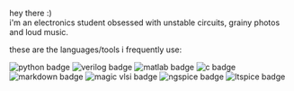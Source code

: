  hey there :) \
i'm an electronics student obsessed with  unstable circuits, grainy photos and loud music.

these are the languages/tools i frequently use:
<div align="left">
  <!-- First row -->
  <img src="https://img.shields.io/badge/-Python-3776AB?logo=python&logoColor=white&style=for-the-badge" alt="python badge" />
  <img src="https://img.shields.io/badge/-Verilog-red?style=for-the-badge" alt="verilog badge" />
  <img src="https://img.shields.io/badge/-MATLAB-0076A8?logo=mathworks&logoColor=white&style=for-the-badge" alt="matlab badge" />
  <img src="https://img.shields.io/badge/-C-00599C?logo=c&logoColor=white&style=for-the-badge" alt="c badge" />
  
  <br />
  
  <!-- Second row -->
  <img src="https://img.shields.io/badge/-Markdown-000000?logo=markdown&logoColor=white&style=for-the-badge" alt="markdown badge" />
  <img src="https://img.shields.io/badge/-MAGIC-orange?style=for-the-badge" alt="magic vlsi badge" />
  <img src="https://img.shields.io/badge/-Ngspice-darkgreen?style=for-the-badge" alt="ngspice badge" />
  <img src="https://img.shields.io/badge/-LTspice-maroon?style=for-the-badge" alt="ltspice badge" />
</div>


<!--
**illusion8064/illusion8064** is a ✨ _special_ ✨ repository because its `README.md` (this file) appears on your GitHub profile.

Here are some ideas to get you started:

- 🔭 I’m currently working on ...
- 🌱 I’m currently learning ...
- 👯 I’m looking to collaborate on ...
- 🤔 I’m looking for help with ...
- 💬 Ask me about ...
- 📫 How to reach me: ...
- 😄 Pronouns: ...
- ⚡ Fun fact: ...
-->
